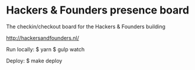 # Hackers &amp; Founders presence board
The checkin/checkout board for the Hackers &amp; Founders building

http://hackersandfounders.nl/

Run locally:
$ yarn
$ gulp watch

Deploy:
$ make deploy
